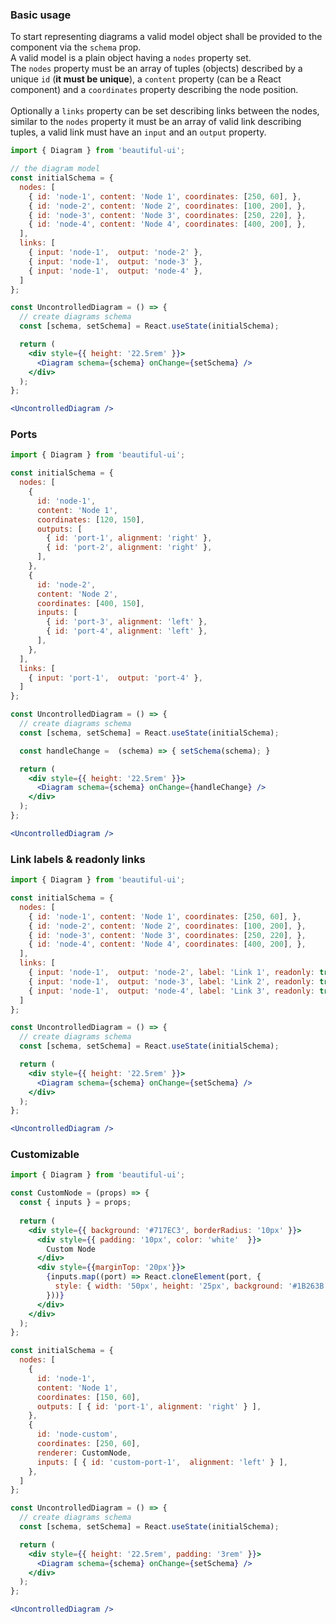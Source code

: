 ### Basic usage

To start representing diagrams a valid model object shall be provided to the component via the `schema` prop.<br/>
A valid model is a plain object having a `nodes` property set.<br />
The `nodes` property must be an array of tuples (objects) described by a unique `id` (<strong>it must be unique</strong>), 
a `content` property (can be a React component) and a `coordinates` property describing the node position.<br/><br/>
Optionally a `links` property can be set describing links between the nodes, similar to the `nodes` property it must 
be an array of valid link describing tuples, a valid link must have an `input` and an `output` property.

``` jsx
import { Diagram } from 'beautiful-ui';

// the diagram model
const initialSchema = {
  nodes: [
    { id: 'node-1', content: 'Node 1', coordinates: [250, 60], },
    { id: 'node-2', content: 'Node 2', coordinates: [100, 200], },
    { id: 'node-3', content: 'Node 3', coordinates: [250, 220], },
    { id: 'node-4', content: 'Node 4', coordinates: [400, 200], },
  ],
  links: [
    { input: 'node-1',  output: 'node-2' },
    { input: 'node-1',  output: 'node-3' },
    { input: 'node-1',  output: 'node-4' },
  ]
};

const UncontrolledDiagram = () => {
  // create diagrams schema
  const [schema, setSchema] = React.useState(initialSchema);

  return (
    <div style={{ height: '22.5rem' }}>
      <Diagram schema={schema} onChange={setSchema} />
    </div>
  );
};

<UncontrolledDiagram />
```

### Ports

``` jsx
import { Diagram } from 'beautiful-ui';

const initialSchema = {
  nodes: [
    {
      id: 'node-1',
      content: 'Node 1',
      coordinates: [120, 150],
      outputs: [
        { id: 'port-1', alignment: 'right' },
        { id: 'port-2', alignment: 'right' },
      ],
    },
    {
      id: 'node-2',
      content: 'Node 2',
      coordinates: [400, 150],
      inputs: [
        { id: 'port-3', alignment: 'left' },
        { id: 'port-4', alignment: 'left' },
      ],
    },
  ],
  links: [
    { input: 'port-1',  output: 'port-4' },
  ]
};

const UncontrolledDiagram = () => {
  // create diagrams schema
  const [schema, setSchema] = React.useState(initialSchema);

  const handleChange =  (schema) => { setSchema(schema); }

  return (
    <div style={{ height: '22.5rem' }}>
      <Diagram schema={schema} onChange={handleChange} />
    </div>
  );
};

<UncontrolledDiagram />
```

### Link labels & readonly links

``` jsx
import { Diagram } from 'beautiful-ui';

const initialSchema = {
  nodes: [
    { id: 'node-1', content: 'Node 1', coordinates: [250, 60], },
    { id: 'node-2', content: 'Node 2', coordinates: [100, 200], },
    { id: 'node-3', content: 'Node 3', coordinates: [250, 220], },
    { id: 'node-4', content: 'Node 4', coordinates: [400, 200], },
  ],
  links: [
    { input: 'node-1',  output: 'node-2', label: 'Link 1', readonly: true },
    { input: 'node-1',  output: 'node-3', label: 'Link 2', readonly: true },
    { input: 'node-1',  output: 'node-4', label: 'Link 3', readonly: true },
  ]
};

const UncontrolledDiagram = () => {
  // create diagrams schema
  const [schema, setSchema] = React.useState(initialSchema);

  return (
    <div style={{ height: '22.5rem' }}>
      <Diagram schema={schema} onChange={setSchema} />
    </div>
  );
};

<UncontrolledDiagram />
```

### Customizable

``` jsx
import { Diagram } from 'beautiful-ui';

const CustomNode = (props) => {
  const { inputs } = props;
  
  return (
    <div style={{ background: '#717EC3', borderRadius: '10px' }}>
      <div style={{ padding: '10px', color: 'white'  }}>
        Custom Node
      </div>
      <div style={{marginTop: '20px'}}>
        {inputs.map((port) => React.cloneElement(port, {
          style: { width: '50px', height: '25px', background: '#1B263B' }
        }))}
      </div>
    </div>
  );
};

const initialSchema = {
  nodes: [
    { 
      id: 'node-1', 
      content: 'Node 1', 
      coordinates: [150, 60], 
      outputs: [ { id: 'port-1', alignment: 'right' } ], 
    },
    { 
      id: 'node-custom', 
      coordinates: [250, 60], 
      renderer: CustomNode,
      inputs: [ { id: 'custom-port-1',  alignment: 'left' } ],
    },
  ]
};

const UncontrolledDiagram = () => {
  // create diagrams schema
  const [schema, setSchema] = React.useState(initialSchema);

  return (
    <div style={{ height: '22.5rem', padding: '3rem' }}>
      <Diagram schema={schema} onChange={setSchema} />
    </div>
  );
};

<UncontrolledDiagram />
```
